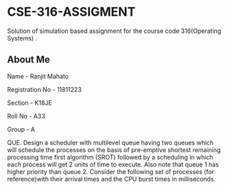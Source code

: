 # CSE-316-ASSIGMENT

Solution of simulation based assignment for the course code 316(Operating Systems) .

About Me
--------------------------------------------------------------------------------------------------

Name - Ranjit Mahato


Registration No - 11811223

Section - K18JE

Roll No - A33

Group - A


QUE.
Design a scheduler with multilevel queue having two queues which will schedule the processes on the basis of pre-emptive shortest remaining processing time first algorithm (SROT) followed by a scheduling in which each process will get 2 units of time to execute. Also note that queue 1 has higher priority than queue 2. Consider the following set of processes (for reference)with their arrival times and the CPU burst times in milliseconds.


